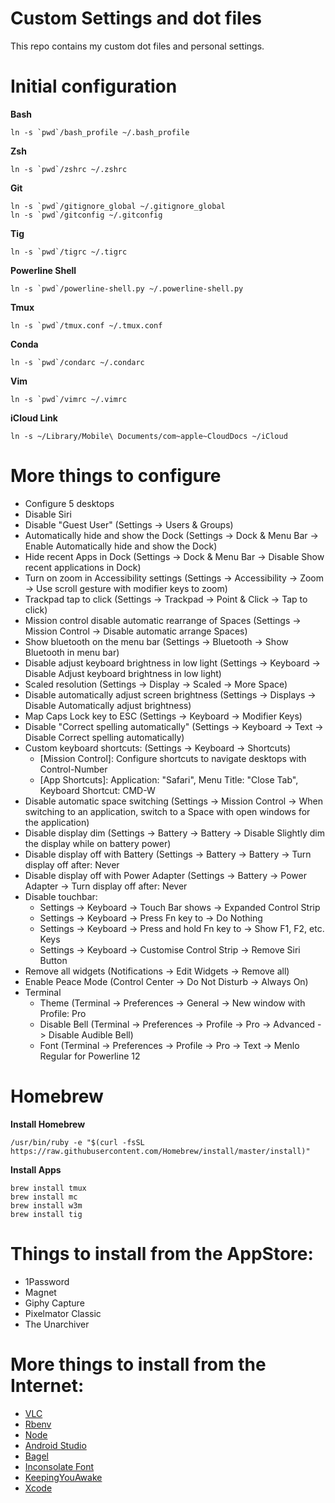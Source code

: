 # Custom Settings and dot files

This repo contains my custom dot files and personal settings.

# Initial configuration

**Bash**
```
ln -s `pwd`/bash_profile ~/.bash_profile
```

**Zsh**
```
ln -s `pwd`/zshrc ~/.zshrc
```

**Git**
```
ln -s `pwd`/gitignore_global ~/.gitignore_global
ln -s `pwd`/gitconfig ~/.gitconfig
```

**Tig**
```
ln -s `pwd`/tigrc ~/.tigrc
```

**Powerline Shell**
```
ln -s `pwd`/powerline-shell.py ~/.powerline-shell.py
```

**Tmux**
```
ln -s `pwd`/tmux.conf ~/.tmux.conf
```

**Conda**
```
ln -s `pwd`/condarc ~/.condarc
```

**Vim**
```
ln -s `pwd`/vimrc ~/.vimrc
```

**iCloud Link**
```
ln -s ~/Library/Mobile\ Documents/com~apple~CloudDocs ~/iCloud
```

# More things to configure

* Configure 5 desktops
* Disable Siri
* Disable "Guest User" (Settings -> Users & Groups)
* Automatically hide and show the Dock (Settings -> Dock & Menu Bar -> Enable Automatically hide and show the Dock)
* Hide recent Apps in Dock (Settings -> Dock & Menu Bar -> Disable Show recent applications in Dock)
* Turn on zoom in Accessibility settings (Settings -> Accessibility -> Zoom -> Use scroll gesture with modifier keys to zoom)
* Trackpad tap to click (Settings -> Trackpad -> Point & Click -> Tap to click)
* Mission control disable automatic rearrange of Spaces (Settings -> Mission Control -> Disable automatic arrange Spaces)
* Show bluetooth on the menu bar (Settings -> Bluetooth -> Show Bluetooth in menu bar)
* Disable adjust keyboard brightness in low light (Settings -> Keyboard -> Disable Adjust keyboard brightness in low light)
* Scaled resolution (Settings -> Display -> Scaled -> More Space)
* Disable automatically adjust screen brightness (Settings -> Displays -> Disable Automatically adjust brightness)
* Map Caps Lock key to ESC (Settings -> Keyboard -> Modifier Keys)
* Disable "Correct spelling automatically" (Settings -> Keyboard -> Text -> Disable Correct spelling automatically)
* Custom keyboard shortcuts: (Settings -> Keyboard -> Shortcuts)
    - [Mission Control]: Configure shortcuts to navigate desktops with Control-Number
    - [App Shortcuts]: Application: "Safari", Menu Title: "Close Tab", Keyboard Shortcut: CMD-W
* Disable automatic space switching (Settings -> Mission Control -> When switching to an application, switch to a Space with open windows for the application)
* Disable display dim (Settings -> Battery -> Battery -> Disable Slightly dim the display while on battery power)
* Disable display off with Battery (Settings -> Battery -> Battery -> Turn display off after: Never
* Disable display off with Power Adapter (Settings -> Battery -> Power Adapter -> Turn display off after: Never
* Disable touchbar:
    - Settings -> Keyboard -> Touch Bar shows -> Expanded Control Strip
    - Settings -> Keyboard -> Press Fn key to -> Do Nothing
    - Settings -> Keyboard -> Press and hold Fn key to -> Show F1, F2, etc. Keys
    - Settings -> Keyboard -> Customise Control Strip -> Remove Siri Button
* Remove all widgets (Notifications -> Edit Widgets -> Remove all) 
* Enable Peace Mode (Control Center -> Do Not Disturb -> Always On)
* Terminal
    - Theme (Terminal -> Preferences -> General -> New window with Profile: Pro
    - Disable Bell (Terminal -> Preferences -> Profile -> Pro -> Advanced -> Disable Audible Bell)
    - Font (Terminal -> Preferences -> Profile -> Pro -> Text -> Menlo Regular for Powerline 12

# Homebrew

**Install Homebrew**
```
/usr/bin/ruby -e "$(curl -fsSL https://raw.githubusercontent.com/Homebrew/install/master/install)"
```

**Install Apps**
```
brew install tmux
brew install mc
brew install w3m
brew install tig
```

# Things to install from the AppStore:

* 1Password
* Magnet
* Giphy Capture
* Pixelmator Classic
* The Unarchiver

# More things to install from the Internet:

* [VLC](http://www.videolan.org/vlc/index.html)
* [Rbenv](https://github.com/rbenv/rbenv)
* [Node](https://nodejs.org)
* [Android Studio](https://developer.android.com/studio)
* [Bagel](https://github.com/yagiz/Bagel)
* [Inconsolate Font](https://fonts.google.com/specimen/Inconsolata)
* [KeepingYouAwake](https://github.com/newmarcel/KeepingYouAwake)
* [Xcode](https://developer.apple.com)

